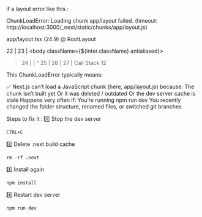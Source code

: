 if a layout error like this :

ChunkLoadError: Loading chunk app/layout failed.
(timeout: http://localhost:3000/_next/static/chunks/app/layout.js)

app/layout.tsx (24:9) @ RootLayout


  22 |     <html lang="en" suppressHydrationWarning>
  23 |       <body className={${inter.className} antialiased}>
> 24 |         <ThemeProvider attribute="class" defaultTheme="system" enableSystem disableTransitionOnChange>
     |         ^
  25 |           <SidebarProvider>
  26 |             <AppSidebar />
  27 |             <SidebarTrigger className="ml-3 mt-3" />
Call Stack
12


This ChunkLoadError typically means:

✅ Next.js can’t load a JavaScript chunk (here, app/layout.js) because:
The chunk isn’t built yet
Or it was deleted / outdated
Or the dev server cache is stale
Happens very often if:
You’re running npm run dev
You recently changed the folder structure, renamed files, or switched git branches

Steps to fix it :
1️⃣ Stop the dev server
```
CTRL+C
```
2️⃣ Delete .next build cache
```
rm -rf .next
```
3️⃣ Install again 
```
npm install
```
4️⃣ Restart dev server
```
npm run dev
```